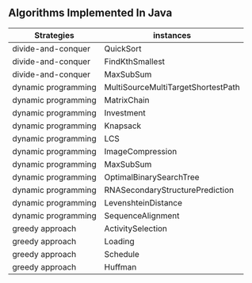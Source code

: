 Algorithms Implemented In Java
---

| Strategies          | instances                          |
|---------------------|------------------------------------|
| divide-and-conquer  | QuickSort                          |
| divide-and-conquer  | FindKthSmallest                    |
| divide-and-conquer  | MaxSubSum                          |
| dynamic programming | MultiSourceMultiTargetShortestPath |
| dynamic programming | MatrixChain                        |
| dynamic programming | Investment                         |
| dynamic programming | Knapsack                           |
| dynamic programming | LCS                                |
| dynamic programming | ImageCompression                   |
| dynamic programming | MaxSubSum                          |
| dynamic programming | OptimalBinarySearchTree            |
| dynamic programming | RNASecondaryStructurePrediction    |
| dynamic programming | LevenshteinDistance                |
| dynamic programming | SequenceAlignment                  |
| greedy approach     | ActivitySelection                  |
| greedy approach     | Loading                            |
| greedy approach     | Schedule                           |
| greedy approach     | Huffman                            |



